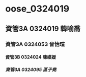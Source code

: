 # oose_0324019

## 資管3A 0324019 韓喻喬

### 資管3A 0324053 曾怡瑄

#### 資管3B 0324024 陳祺媛

##### 資管3A 0324095 區子堯
